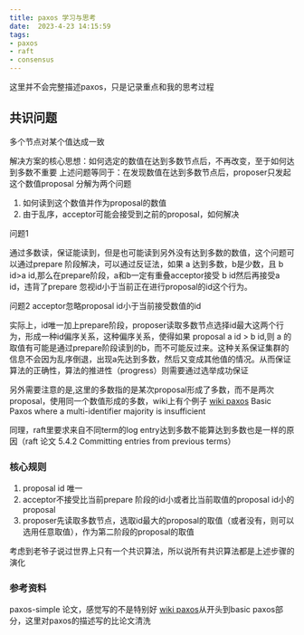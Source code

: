 ```yaml
---
title: paxos 学习与思考
date:  2023-4-23 14:15:59
tags:
- paxos
- raft
- consensus
---
```


这里并不会完整描述paxos，只是记录重点和我的思考过程

## 共识问题

多个节点对某个值达成一致

解决方案的核心思想：如何选定的数值在达到多数节点后，不再改变，至于如何达到多数不重要
上述问题等同于：在发现数值在达到多数节点后，proposer只发起这个数值proposal
分解为两个问题

1. 如何读到这个数值并作为proposal的数值
2. 由于乱序，acceptor可能会接受到之前的proposal，如何解决

问题1

通过多数读，保证能读到，但是也可能读到另外没有达到多数的数值，这个问题可以通过prepare 阶段解决，可以通过反证法，如果 a 达到多数，b是少数，且 b id>a id,那么在prepare阶段，a和b一定有重叠acceptor接受 b id然后再接受a id，违背了prepare 忽视id小于当前正在进行proposal的id这个行为。

问题2
acceptor忽略proposal id小于当前接受数值的id

实际上，id唯一加上prepare阶段，proposer读取多数节点选择id最大这两个行为，形成一种id偏序关系，这种偏序关系，使得如果 proposal a id > b id,则 a 的取值有可能是通过prepare阶段读到的b，而不可能反过来。这种关系保证集群的信息不会因为乱序倒退，出现a先达到多数，然后又变成其他值的情况。从而保证算法的正确性，算法的推进性（progress）则需要通过选举成功保证

另外需要注意的是,这里的多数指的是某次proposal形成了多数，而不是两次proposal，使用同一个数值形成的多数，wiki上有个例子 [wiki paxos](https://en.wikipedia.org/wiki/Paxos_(computer_science)#Basic_Paxos) Basic Paxos where a multi-identifier majority is insufficient

同理，raft里要求来自不同term的log entry达到多数不能算达到多数也是一样的原因（raft 论文 5.4.2 Committing entries from previous terms）

### 核心规则

1. proposal id 唯一
2. acceptor不接受比当前prepare 阶段的id小或者比当前取值的proposal id小的proposal
3. proposer先读取多数节点，选取id最大的proposal的取值（或者没有，则可以选用任意取值），作为第二阶段的proposal的取值

考虑到老爷子说过世界上只有一个共识算法，所以说所有共识算法都是上述步骤的演化

### 参考资料

paxos-simple 论文，感觉写的不是特别好
[wiki paxos]( https://en.wikipedia.org/wiki/Paxos_(computer_science))从开头到basic paxos部分，这里对paxos的描述写的比论文清洗
